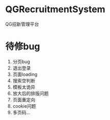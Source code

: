 # QGRecruitmentSystem
QG招新管理平台
# 待修bug
1. 分页bug
2. 退出登录
3. 页面loading
4. 搜索空判断
5. 模板太诡异
6. 放大后的排版问题
7. 页面重定向
8. cookie问题
9. 多页码...
